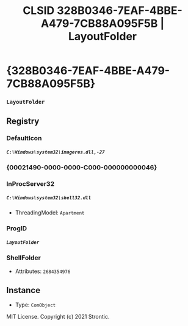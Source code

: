 ﻿---
title: "CLSID 328B0346-7EAF-4BBE-A479-7CB88A095F5B | LayoutFolder"
excerpt: What is COM-Object CLSID 328B0346-7EAF-4BBE-A479-7CB88A095F5B?
---

# {328B0346-7EAF-4BBE-A479-7CB88A095F5B}

### `LayoutFolder`

## Registry


### DefaultIcon

##### `C:\Windows\system32\imageres.dll,-27`

### {00021490-0000-0000-C000-000000000046}


### InProcServer32

##### `C:\Windows\system32\shell32.dll`
* ThreadingModel: `Apartment`

### ProgID

##### `LayoutFolder`

### ShellFolder

* Attributes: `2684354976`

## Instance

* Type: `ComObject`

MIT License. Copyright (c) 2021 Strontic.


